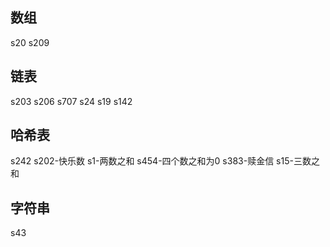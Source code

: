 ## 数组
s20
s209
## 链表
s203
s206
s707
s24
s19
s142
## 哈希表
s242
s202-快乐数
s1-两数之和
s454-四个数之和为0
s383-赎金信
s15-三数之和
## 字符串
s43